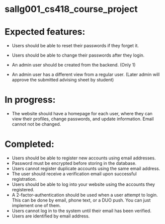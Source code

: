 # sallg001_cs418_course_project


# Expected features:

* Users should be able to reset their passwords if they forget it.
* Users should be able to change their passwords after they login.

* An admin user should be created from the backend. (Only 1)
* An admin user has a different view from a regular user. (Later admin will approve the submitted advising sheet by student)


# In progress:
* The website should have a homepage for each user, where they can view their profiles, change passwords, and update information. Email cannot not be changed.


# Completed:
* Users should be able to register new accounts using email addresses.
* Password must be encrypted before storing in the database.
* Users cannot register duplicate accounts using the same email address.
* The user should receive a verification email upon successful registration.
* Users should be able to log into your website using the accounts they registered.
* A 2-factor-authentication should be used when a user attempt to login. This can be done by email, phone text, or a DUO push. You can just implement one of them.
* Users cannot log in to the system until their email has been verified.
* Users are identified by email address.
